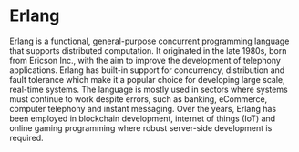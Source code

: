 # Erlang

Erlang is a functional, general-purpose concurrent programming language that supports distributed computation. It originated in the late 1980s, born from Ericson Inc., with the aim to improve the development of telephony applications. Erlang has built-in support for concurrency, distribution and fault tolerance which make it a popular choice for developing large scale, real-time systems. The language is mostly used in sectors where systems must continue to work despite errors, such as banking, eCommerce, computer telephony and instant messaging. Over the years, Erlang has been employed in blockchain development, internet of things (IoT) and online gaming programming where robust server-side development is required.
